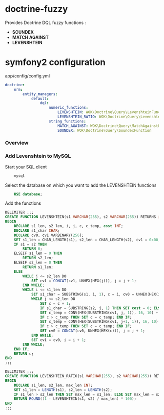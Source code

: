doctrine-fuzzy
==============

Provides Doctrine DQL fuzzy functions :
- **SOUNDEX**
- **MATCH AGAINST**
- **LEVENSHTEIN**

symfony2 configuration
======================

app/config/config.yml

```yml
doctrine:
    orm:
        entity_managers:
            default:
                dql:
                    numeric_functions:
                        LEVENSHTEIN: WOK\Doctrine\Query\LevenshteinFunction
                        LEVENSHTEIN_RATIO: WOK\Doctrine\Query\LevenshteinRatioFunction
                    string_functions:
                        MATCH_AGAINST: WOK\Doctrine\Query\MatchAgainstFunction
                        SOUNDEX: WOK\Doctrine\Query\SoundexFunction
```

### Overview


### Add Levenshtein to MySQL

Start your SQL client

```bash
    mysql
```

Select the database on which you want to add the LEVENSHTEIN functions

```sql
    USE database;
```

Add the functions

```sql
DELIMITER ;;;
CREATE FUNCTION LEVENSHTEIN(s1 VARCHAR(255), s2 VARCHAR(255)) RETURNS int(11) DETERMINISTIC
BEGIN
    DECLARE s1_len, s2_len, i, j, c, c_temp, cost INT;
    DECLARE s1_char CHAR;
    DECLARE cv0, cv1 VARBINARY(256);
    SET s1_len = CHAR_LENGTH(s1), s2_len = CHAR_LENGTH(s2), cv1 = 0x00, j = 1, i = 1, c = 0;
    IF s1 = s2 THEN
        RETURN 0;
    ELSEIF s1_len = 0 THEN
        RETURN s2_len;
    ELSEIF s2_len = 0 THEN
        RETURN s1_len;
    ELSE
        WHILE j <= s2_len DO
            SET cv1 = CONCAT(cv1, UNHEX(HEX(j))), j = j + 1;
        END WHILE;
        WHILE i <= s1_len DO
            SET s1_char = SUBSTRING(s1, i, 1), c = i, cv0 = UNHEX(HEX(i)), j = 1;
            WHILE j <= s2_len DO
                SET c = c + 1;
                IF s1_char = SUBSTRING(s2, j, 1) THEN SET cost = 0; ELSE SET cost = 1; END IF;
                SET c_temp = CONV(HEX(SUBSTRING(cv1, j, 1)), 16, 10) + cost;
                IF c > c_temp THEN SET c = c_temp; END IF;
                SET c_temp = CONV(HEX(SUBSTRING(cv1, j+1, 1)), 16, 10) + 1;
                IF c > c_temp THEN SET c = c_temp; END IF;
                SET cv0 = CONCAT(cv0, UNHEX(HEX(c))), j = j + 1;
            END WHILE;
            SET cv1 = cv0, i = i + 1;
        END WHILE;
    END IF;
    RETURN c;
END
;;;
```

```sql
DELIMITER ;;;
CREATE FUNCTION LEVENSHTEIN_RATIO(s1 VARCHAR(255), s2 VARCHAR(255)) RETURNS int(11) DETERMINISTIC
BEGIN
    DECLARE s1_len, s2_len, max_len INT;
    SET s1_len = LENGTH(s1), s2_len = LENGTH(s2);
    IF s1_len > s2_len THEN SET max_len = s1_len; ELSE SET max_len = s2_len; END IF;
    RETURN ROUND((1 - LEVENSHTEIN(s1, s2) / max_len) * 100);
END
;;;
```
